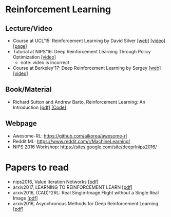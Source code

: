 # Reinforcement Learning
## Lecture/Video
  * Course at UCL'15: Reinforcement Learning by David Silver [[web]](http://www0.cs.ucl.ac.uk/staff/d.silver/web/Teaching.html) [[video]](https://www.youtube.com/watch?v=2pWv7GOvuf0&list=PL7-jPKtc4r78-wCZcQn5IqyuWhBZ8fOxT) [[page]](rl-ucl-course.md)
  * Tutorial at NIPS'16: Deep Reinforcement Learning Through Policy Optimization [[video]](https://channel9.msdn.com/Events/Neural-Information-Processing-Systems-Conference/Neural-Information-Processing-Systems-Conference-NIPS-2016/Deep-Reinforcement-Learning-Through-Policy-Optimization)
    * note: video is incorrect
  * Course at Berkeley'17: Deep Reinforcement Learning by Sergey [[web]](http://rll.berkeley.edu/deeprlcourse/) [[video]](https://www.youtube.com/playlist?list=PLkFD6_40KJIwTmSbCv9OVJB3YaO4sFwkX)

## Book/Material
  * Richard Sutton and Andrew Barto, Reinforcement Learning: An Introduction [[pdf]](https://webdocs.cs.ualberta.ca/~sutton/book/bookdraft2016sep.pdf) [[Code]](https://webdocs.cs.ualberta.ca/~sutton/book/code/code.html)

## Webpage
  * Awesome-RL: https://github.com/aikorea/awesome-rl
  * Reddit ML: https://www.reddit.com/r/MachineLearning/
  * NIPS 2016 Workshop: https://sites.google.com/site/deeprlnips2016/

# Papers to read
* nips2016, Value Iteration Networks [[pdf]](https://arxiv.org/pdf/1602.02867v2.pdf)
* arxiv2017, LEARNING TO REINFORCEMENT LEARN [[pdf]](https://arxiv.org/pdf/1611.05763v3.pdf)
* arxiv2016, (CAD)^2RL: Real Single-Image Flight without a Single Real Image [[pdf]](https://arxiv.org/pdf/1611.04201.pdf)
* arxiv2016, Asynchronous Methods for Deep Reinforcement Learning [[pdf]](https://arxiv.org/pdf/1602.01783v2.pdf)

